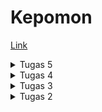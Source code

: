 # Kepomon
[Link](https://kepomon.adaptable.app/main)

<details>
    <summary>Tugas 5</summary>

### Jelaskan manfaat dari setiap element selector dan kapan waktu yang tepat untuk menggunakannya.
Element Selector memungkinkan pemilihan dan penerapan gaya pada semua elemen dengan tag tertentu pada halaman HTML. Element selector Dapat digunakan untuk memberikan styling global pada suatu jenis elemen. Element selector cocok digunakan ketika ingin menerapkan gaya yang sama pada semua elemen dengan tag tertentu. Hal ini berguna untuk mengelompokkan elemen-elemen yang serupa dan memberikan styling yang konsisten.

Contoh Penggunaan:

```css
p {
  margin: 0;
  padding: 10px;
  border: 1px solid #ccc;
}
```

Dalam contoh ini, semua elemen paragraf pada halaman akan memiliki margin nol, padding 10px, dan border 1px solid #ccc.
Penggunaan Element Selector berguna untuk mengontrol gaya pada elemen-elemen spesifik dalam halaman web secara efisien, membantu dalam menciptakan tata letak yang konsisten dan meningkatkan keterbacaan kode CSS.

### Jelaskan HTML5 Tag yang kamu ketahui.

1. \<article\>: Menunjukkan konten yang berdiri sendiri dan dapat berdiri secara independen.
2. \<section\>: Mengelompokkan konten yang serupa atau terkait.
3. \<nav\>: Menandai bagian yang berisi tautan navigasi.
4. \<header\>: Menandai bagian kepala dari suatu elemen atau halaman.
5. \<footer\>: Menandai bagian bawah dari suatu elemen atau halaman.
6. Masih banyak lainnya...

### Jelaskan perbedaan antara margin dan padding.

- Margin: Menentukan ruang di luar elemen dan berpengaruh terhadap elemen di sekitarnya.
- Padding: Menentukan ruang di dalam elemen, antara konten elemen dan batasnya.

### Jelaskan perbedaan antara framework CSS Tailwind dan Bootstrap. Kapan sebaiknya kita menggunakan Bootstrap daripada Tailwind, dan sebaliknya?

Perbedaan antara Tailwind dan Bootstrap:
- Tailwind:
  - Kelebihan: Konfigurasi yang sangat fleksibel, ukuran file yang lebih kecil karena hanya menggunakan apa yang dibutuhkan.
  - Kekurangan: Membutuhkan penulisan kelas yang lebih banyak dan bisa terlihat "berantakan".
- Bootstrap:
  - Kelebihan: Lebih mudah digunakan dengan komponen siap pakai, dokumentasi yang baik.
  - Kekurangan: Ukuran file yang mungkin lebih besar, kurangnya fleksibilitas dalam penyesuaian.

Kapan Menggunakan Bootstrap atau Tailwind?
- Bootstrap: Ketika membutuhkan cepatnya pembangunan dan memiliki desain yang relatif standar.
- Tailwind: Ketika membutuhkan kontrol yang lebih besar atas desain dan tidak keberatan menulis lebih banyak kelas.

### Jelaskan bagaimana cara kamu mengimplementasikan checklist di atas secara step-by-step (bukan hanya sekadar mengikuti tutorial).

Asumsikan pengerjaan tugas dimulai dari tugas sebelumnya:
1. Karena sudah terdapat styling sebelumnya, maka hanya perlu merapihkan stylingnya saja.
2. Kerjakan poin bonus dengan memberikan property :last-child pada tag tbody agar element terakhir memiliki style yang berbeda.


</details>

<details>
    <summary>Tugas 4</summary>

### Apa itu Django UserCreationForm, dan jelaskan apa kelebihan dan kekurangannya?

Django UserCreationForm adalah salah satu form bawaan yang disediakan oleh Django untuk membantu dalam proses pembuatan dan pendaftaran user pada sebuah aplikasi. Form ini dirancang khusus untuk membuat pengguna baru dengan username dan password

Kelebihan dari Django UserCreationForm antara lain:
1. Kemudahan Penggunaan: UserCreationForm menyederhanakan proses pembuatan akun pengguna dengan menyediakan form yang siap pakai.
2. Integrasi dengan Django Authentication: Form ini terintegrasi secara langsung dengan sistem autentikasi Django, yang membuatnya lebih mudah untuk mengelola otentikasi pengguna pada sebuah aplikasi.
3. Validasi Terintegrasi: UserCreationForm menyertakan validasi bawaan untuk memastikan bahwa data yang dimasukkan oleh pengguna memenuhi persyaratan yang ditetapkan, seperti kecocokan password, uniknya username, dan validitas alamat email jika dibutuhkan.
3. Customisasi Mudah: Djangp UserCreationForm dapat dengan mudah disesuaikan kebutuhan aplikasi yang sedang dibuat dengan menambahkan atau menghapus field form yang tersedia, atau bahkan mengubah logika validasi.

Kekurangan dari Django UserCreationForm:
1. Keterbatasan Fungsionalitas: UserCreationForm dirancang untuk tugas-tugas umum terkait pendaftaran pengguna. Jika sebuah aplikasi memerlukan informasi tambahan atau logika pendaftaran yang lebih kompleks, mungkin akan lebih baik jika dibuat dengan custom form yang dibuat sendiri.
2. Tampilan Default yang Sederhana: Form ini hanya menyediakan elemen dasar seperti teks input dan tombol. Untuk tampilan yang lebih kaya atau menarik, Untuk mengganti tampilan dari form ini butuh diberikan HTML dan CSS tambahan.
3. Ketergantungan pada Django: UserCreationForm tidak dapat digunakan diluar proyek Django.

### Apa perbedaan antara autentikasi dan otorisasi dalam konteks Django, dan mengapa keduanya penting?

Autentikasi adalah proses verifikasi identitas seseorang yang mencoba mengakses sistem atau layanan. Autentikasi memastikan bahwa pengguna yang mengakses tersebut adalah pengguna yang sesuai. Autentikasi digunakan untuk memeriksa apakah seseorang memiliki izin atau hak untuk masuk ke dalam sistem atau layanan. Contoh dari proses autentikasi adalah memasukkan kombinasi nama pengguna (username) dan kata sandi (password) saat masuk ke akun gmail. Sistem akan memeriksa apakah kombinasi username dan password yang diberikan seudah sesuai untuk pengguna mendapatkan akses ke akun tersebut.

Authorization adalah proses yang dilakukan setelah autentikasi berhasil. Authorization menentukan apa yang diizinkan atau dilarang serta menentukan tingkat akses atau hak yang dilakukan oleh pengguna yang telah teridentifikasi. Authorization menentukan apa yang diperbolehkan atau tidak diperbolehkan dilakukan oleh pengguna tersebut. Contohnya adalah setelah pengguna berhasil masuk ke akun gmail, Authorization menentukan apa yang dapat Anda lakukan, seperti membaca email pengguna tersebut, mengirim pesan, menghapus pesan, atau mengelola kontak.

### Apa itu cookies dalam konteks aplikasi web, dan bagaimana Django menggunakan cookies untuk mengelola data sesi pengguna?

Cookies adalah mekanisme penyimpanan data kecil yang dikirim oleh server web kepada browser pengguna untuk disimpan di sisi klien (pada komputer client). Cookies digunakan dalam sebuah aplikasi web untuk menyimpan informasi sederhana yang dapat digunakan kembali oleh server atau aplikasi pada kunjungan berikutnya oleh pengguna. Hal ini memungkinkan aplikasi untuk mengenali pengguna yang telah membuka suatu situs sebelumnya, menyimpan preferensi, atau mengelola sesi pengguna.

Berikut adalah bagaimana Django menggunakan cookies untuk mengelola sesi pengguna:
1. Menginisialisasi Session: Ketika pengguna pertama kali mengakses aplikasi Django, server akan membuat ID Session yang unik untuk pengguna tersebut. ID ini biasanya disimpan dalam cookie di sisi klien.
2. Menyimpan Data Sesi: Setiap kali Anda ingin menyimpan data sesi pengguna, seperti informasi login atau preferensi, Django akan menyimpan data tersebut di sisi server. Namun, data sesi ini tidak akan dikirim langsung ke klien karena merupakan data yang sensitif.
3. Mengirim Cookie: Saat merespons permintaan HTTP, server akan mengirimkan cookie dengan ID session ke browser pengguna. Cookie ini kemudian akan disimpan di sisi klien.
4. Menggunakan Cookie untuk Mengambil Data Session: Setiap kali pengguna membuat permintaan berikutnya ke aplikasi, cookie dengan ID sesi akan dikirimkan bersama permintaan tersebut. Django akan menggunakan ID sesi ini untuk mengidentifikasi pengguna dan mengambil data session yang sesuai dari penyimpanan session (biasanya disimpan di database atau dalam memori).
5. Mengubah Data Session: Saat pengguna melakukan tindakan tertentu yang mempengaruhi data session (misalnya, login atau mengubah preferensi), Django akan menyimpan data session yang diperbarui di sisi server, dan ID sesi di cookie akan tetap sama.
6. Mengakhiri Session: Saat pengguna logout atau session berakhir, Django akan menghapus data session dari penyimpanan session. GUnanya adalah agar memastikan bahwa cookie session tidak lagi valid.

### Apakah penggunaan cookies aman secara default dalam pengembangan web, atau apakah ada risiko potensial yang harus diwaspadai?

Penggunaan cookies dalam pengembangan web memiliki potensi risiko yang harus diwaspadai. Meskipun cookies adalah alat yang berguna untuk menyimpan data sederhana di sisi klien, cookies juga dapat memiliki beberapa risiko keamanan dan privasi jika tidak diatur dengan baik. Berikut adalah beberapa risiko potensial yang perlu diwaspadai:
1. Cookie Theft (Pencurian Cookie): Jika cookie yang berisi informasi sensitif seperti token otentikasi atau sesi pengguna dicuri oleh pihak yang tidak berwenang, maka pihak tersebut dapat mengakses akun pengguna tanpa izin.
2. Session Hijacking: Serangan session hijacking terjadi ketika serangkaian tindakan yang tidak sah dilakukan untuk mencuri atau memanipulasi cookie sesi pengguna untuk mendapatkan akses tidak sah.
3. Data Privacy: Cookies dapat digunakan untuk melacak perilaku pengguna secara online. Hal ini merupakan pelanggaran privasi jika tidak diatur dengan benar dan jika pengguna tidak memberikan izin yang jelas.
4. Cross-Site Scripting (XSS): Serangan XSS dapat memungkinkan penyerang untuk memasukkan kode berbahaya ke dalam cookie pengguna atau bahkan mencuri cookie pengguna melalui skrip berbahaya yang diinjeksikan ke dalam halaman web.
5. Cookie Tampering: Penyerang dapat mencoba memanipulasi cookie untuk mengganti data yang disimpan dalam cookie, seperti mengubah nilai token otentikasi.
### Jelaskan bagaimana cara kamu mengimplementasikan checklist di atas secara step-by-step (bukan hanya sekadar mengikuti tutorial).
Asumsikan proyek django dilanjutkan dari week sebelumnya :
1. Buat fungsi register pada main/views.py
2. Buat register.html untuk halaman register
3. tambahkan url untuk register pada main/urls.py
4. Lakukan hal yang sama untuk login dan logout (buat fungsi, tampilan html, dan url), kecuali logout tidak perlu tampilan html
5. Buat fungsi untuk delete item dan ubah amount. (Bonus)
6. Sesuaikan tampilan main.html untuk menjalankan fungsi delete dan ubah amount. (Bonus)
7. ubah main/urls.py agar fungsi delete dan ubah amount dapat dijalankan (Bonus).
8. Berikan retriksi untuk main.html, ubah amount, dan delete agar mengharuskan user untuk login sebelum mengakses fungsi tersebut.
9. Sesuaikan fungsi login, register, dan logout untuk mengatur cookies.
10. Ubah models Item agar item memiliki relasi many to one dengan User.
11. Sesuaikan kembali fungsi show_main agar Item yang ditampilkan hanya item yang dibuat oleh user yang sedang login saat itu.

</details>

<details>
    <summary>Tugas 3</summary>
    
### Apa perbedaan antara form POST dan form GET dalam Django?

POST: Saat menggunakan metode POST dalam Django (dan dalam pengembangan web umumnya), Biasa digunakan untuk mengirimkan data dari klien (dapat berupa formulir yang diisi oleh pengguna) ke server. POST merupakan metode yang lebih aman karena data dikirim dalam body HTTP, yang membuatnya tidak terlihat di URL. Form POST cocok untuk mengirim data sensitif, seperti kata sandi, dan untuk mengirim data yang akan mengubah status atau data di server, seperti menambahkan atau mengubah entri di database. Untuk membuat request POST pada django dapat dilakukan dengan request.POST.

GET: Metode GET digunakan untuk mengambil data dari server. GET dapat digunakan untuk mengirimkan parameter dalam URL ke server. Namun, data yang dikirimkan melalui metode GET terlihat di URL, sehingga kurang aman untuk data sensitif. Metode GET cocok untuk pengambilan data, pencarian, dan permintaan yang bersifat idempoten, artinya permintaan tersebut tidak akan mengubah status server atau data di dalamnya. 

Pemilihan antara metode POST dan GET tergantung pada tipe permintaan yang hendak lakukan dan keamanan data yang kirimkan atau ambil dari server.


### Apa perbedaan utama antara XML, JSON, dan HTML dalam konteks pengiriman data?
#### XML (eXtensible Markup Language):
Struktur: Menggunakan tag dan atribut untuk mendefinisikan struktur data.
Tujuan Utama: Digunakan untuk menyusun dan bertukar data dalam format yang dapat disesuaikan dengan berbagai keperluan, seperti konfigurasi, penyimpanan data, dan pertukaran data antar sistem.
Penggunaan Umum: Lebih umum digunakan dalam lingkungan yang memerlukan fleksibilitas dalam struktur data, seperti aplikasi konfigurasi dan interaksi antar sistem.
Keuntungan: Fleksibel, dapat disesuaikan, dan cocok untuk berbagai keperluan struktur data.
Keterbatasan: Sintaksis kompleks, ukuran file yang biasanya lebih besar, memerlukan lebih banyak pemrosesan.

#### JSON (JavaScript Object Notation):
Struktur: Menggunakan pasangan nama-nilai dalam objek.
Tujuan Utama: Digunakan untuk pertukaran data ringan antar server dan klien dalam format yang mudah dibaca oleh manusia dan diurai oleh mesin, terutama dalam pengembangan web.
Penggunaan Umum: Umumnya digunakan dalam pengembangan web untuk pertukaran data antar sistem, penyimpanan konfigurasi, dan berbagai keperluan struktur data.
Keuntungan: Ringan, mudah dibaca, mudah diurai, ukuran file yang lebih kecil, cocok untuk pertukaran data dalam lingkungan web.
Keterbatasan: Tidak sesuai untuk menyimpan data dengan struktur yang kompleks atau untuk keperluan lain selain pertukaran data.

#### HTML (Hypertext Markup Language):
Struktur: Menggunakan tag untuk mendefinisikan elemen dalam dokumen web.
Tujuan Utama: Digunakan untuk membuat tampilan dan struktur halaman web, termasuk teks, gambar, tautan, dan elemen-elemen lainnya.
Penggunaan Umum: Digunakan eksklusif untuk membuat halaman web dan mengorganisir konten serta interaksi pengguna di web.
Keuntungan: Cocok untuk tampilan web, dukungan browser yang kuat, dan integrasi dengan teknologi web.
Keterbatasan: Hanya cocok untuk tampilan dan interaksi web, bukan untuk pertukaran data umum atau penyimpanan struktur data.

### Mengapa JSON sering digunakan dalam pertukaran data antara aplikasi web modern?
Kombinasi dari ringan, mudah dibaca, kemampuan parsing cepat, dan dukungan yang kuat dalam ekosistem web telah membuat JSON menjadi pilihan utama untuk pertukaran data antara aplikasi web modern. JSON juga sering digunakan dalam format data API yang memungkinkan aplikasi web berkomunikasi dengan layanan web atau server backend.

### Jelaskan bagaimana cara kamu mengimplementasikan checklist di atas secara step-by-step (bukan hanya sekadar mengikuti tutorial).
Asumsikan proyek django sudah ada yang berasal dari Tugas 2.
1. Tambahkan create_item.html, base.html, dan sesuaikan templatenya agar dapat menampilkan data yang sesuai.
2. Buat forms.py agar django dapat menampilkan dan meminta user untuk mengisi form.
3. Edit views.py di main dan buat fungsi create_item yang berfungsi untuk mengakses create_item.html dan menampilkan form yang dibuat dari forms.py
4. Edit urls.py di main agar user dapat mengakses /main/create-item dengan cara memanggil fungsi create_item dari views.py
5. Edit views.py yang ada di folder kepomon dan buat 4 fungsi untuk mengambil data xml, json, xml berdasarkan id, dan json berdasarkan id.
6. Edit urls.py agar user dapat mengakses /json /xml /json/[id] /xml[id] dan memanggil fungsi yang sesuai di views.py
7. Jalankan program.

### Screenshot Postman
![Request HTML](img/req_html.png)
![Request XML](img/req_xml.png)
![Request JSON](img/req_json.png)
![Request XML by ID](img/req_xml_by_id.png)
![Request JSON by ID](img/req_json_by_id.png)
</details>

<details>
    <summary>Tugas 2</summary>
### Jelaskan bagaimana cara kamu mengimplementasikan  _checklist_  di atas secara  _step-by-step_  (bukan hanya sekadar mengikuti tutorial).

1. Initialize git.
2. Buat virtual env.
3. Buat `requirements.txt` dan install menggunakan `pip install -r requirements.txt` 
4. Initialize project django baru dengan cara `django-admin-startproject`
5. Buat aplikasi baru dengan cara `python manage.py startapp`
6. Edit tampilan html pada `main.html`, serta `views.py` yang mengatur tampilan halaman web.
7. Edit `urls.py` agar tampilan web dapat diakses.
8. Edit `models.py` untuk membuat skema database yang diinginkan.
9. Jalankan `python manage.py runserver` dan seharusnya halaman web dapat diakses melalui `http://localhost:8000/main`.
10.Buat unit testing, dan lakukan testing 

### Buatlah bagan yang berisi  _request client_  ke web aplikasi berbasis Django beserta responnya dan jelaskan pada bagan tersebut kaitan antara  `urls.py`,  `views.py`,  `models.py`, dan berkas  `html`.

```mermaid
graph TB
A[Client] -- Membuat Request --> B((urls.py))
B --urls mengambil views yang sesuai --> C((views.py))
C --> D((models.py))
D --> C 
C --> E((main.html))
E --merespon tampilan yang sesuai--> A
```

### Jelaskan mengapa kita menggunakan  **_virtual environment_**? Apakah kita tetap dapat membuat aplikasi web berbasis Django tanpa menggunakan  **_virtual environment_**?

virtual environment digunakan untuk mengisolasi dan mengelola dependensi proyek Python secara terpisah dari proyek yang lainnya pada komputer kita. Virtual environtment membantu mencegah konflik dan memastikan  proyek dapat di jalankan tanpa merusak proyek yang lain. Aplikasi web berbasis Django tetap dapat dibuat tanpa menggunakan virtual environtment. Jika tidak menggunakan virtual environtment, beberapa kemungkinan yang terjadi antara lain konfliknya dependensi, sistem error, environtment yang kurang bagus, serta sulitnya perbaikan.

### Jelaskan apakah itu MVC, MVT, MVVM dan perbedaan dari ketiganya.

1.  **MVC (Model-View-Controller)**:
    
    -   MVC adalah pola arsitektur perangkat lunak yang digunakan dalam pengembangan aplikasi berbasis GUI (Antarmuka Grafis Pengguna) dan web.
    -   Model: Mewakili data dan logika bisnis aplikasi.
    -   View: Bertanggung jawab untuk menampilkan informasi kepada pengguna dan mengumpulkan input dari mereka.
    -   Controller: Mengendalikan aliran informasi antara Model dan View, serta mengatur respons terhadap tindakan pengguna.
2.  **MVT (Model-View-Template)**:
    
    -   MVT adalah varian dari MVC yang digunakan dalam framework web Django, yang populer dalam pengembangan aplikasi web dengan Python.
    -   Model: Sama seperti dalam MVC, mewakili data dan logika bisnis aplikasi.
    -   View: Lebih mirip dengan Controller dalam MVC. Bertanggung jawab untuk mengatur logika pengolahan dan menghubungkan Model dan Template.
    -   Template: Menangani presentasi data dan menentukan tampilan yang akan ditampilkan kepada pengguna.
3.  **MVVM (Model-View-ViewModel)**:
    
    -   MVVM adalah pola arsitektur yang sering digunakan dalam pengembangan aplikasi berbasis GUI, terutama dalam kerangka kerja seperti Angular dan Vue.js.
    -   Model: Sama seperti dalam MVC dan MVT, mewakili data dan logika bisnis aplikasi.
    -   View: Menampilkan data dari ViewModel dan merespons tindakan pengguna.
    -   ViewModel: Berperan sebagai perantara antara Model dan View, mengonversi data Model ke bentuk yang dapat digunakan oleh View dan mengelola tindakan pengguna.

Perbedaan utama antara ketiganya adalah:

-   MVC dan MVT lebih umum digunakan dalam pengembangan web, sementara MVVM lebih sering digunakan dalam pengembangan aplikasi berbasis GUI.
-   MVT adalah varian dari MVC yang digunakan dalam Django, sedangkan MVVM adalah pola yang digunakan dalam kerangka kerja seperti Angular dan Vue.js.
-   Dalam MVC dan MVT, Controller atau View mengendalikan logika pengolahan. Sedangkan dalam MVVM, ViewModel bertanggung jawab atas sebagian besar logika pengolahan.
-   MVVM memisahkan lebih jelas antara tampilan dan logika, memungkinkan pengujian yang lebih mudah dan pengembangan berbasis komponen.
</details>
